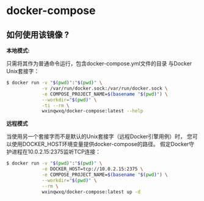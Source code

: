 # docker-compose

## 如何使用该镜像 ? ##

**本地模式:**

只需将其作为普通命令运行，包含docker-compose.yml文件的目录
与Docker Unix套接字：
```bash
$ docker run -v "$(pwd)":"$(pwd)" \
             -v /var/run/docker.sock:/var/run/docker.sock \
             -e COMPOSE_PROJECT_NAME=$(basename "$(pwd)") \
             --workdir="$(pwd)" \
             -ti --rm \
             wxinqwxq/docker-compose:latest --help
```

**远程模式**

当使用另一个套接字而不是默认的Unix套接字（远程Docker引擎用例）时，
您可以使用DOCKER_HOST环境变量提供docker-compose的路径。
 假定Docker守护进程在10.0.2.15:2375监听TCP连接：
```bash
$ docker run -v "$(pwd)":"$(pwd)" \
             -e DOCKER_HOST=tcp://10.0.2.15:2375 \
             -e COMPOSE_PROJECT_NAME=$(basename "$(pwd)") \
             --workdir="$(pwd)" \
             --rm \
             wxinqwxq/docker-compose:latest up -d
```